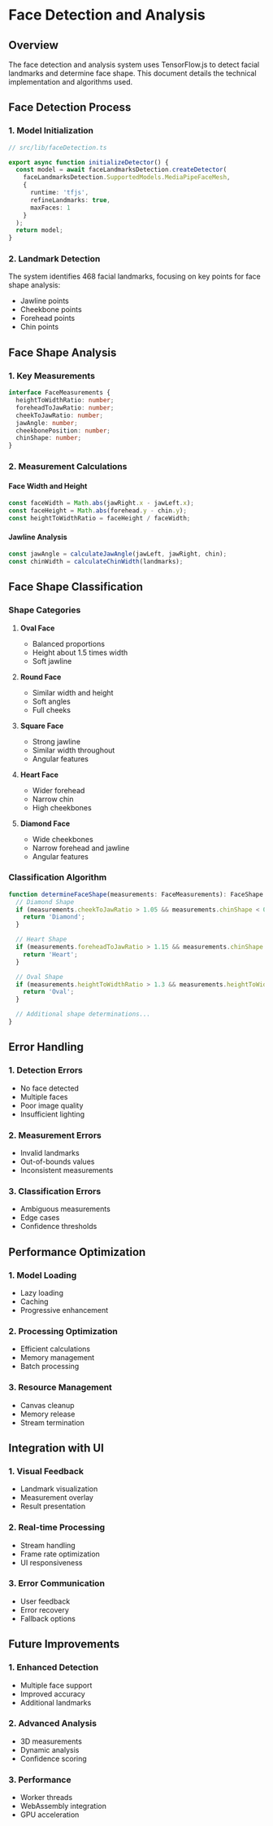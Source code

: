 # Face Detection and Analysis

## Overview

The face detection and analysis system uses TensorFlow.js to detect facial landmarks and determine face shape. This document details the technical implementation and algorithms used.

## Face Detection Process

### 1. Model Initialization

```typescript
// src/lib/faceDetection.ts

export async function initializeDetector() {
  const model = await faceLandmarksDetection.createDetector(
    faceLandmarksDetection.SupportedModels.MediaPipeFaceMesh,
    {
      runtime: 'tfjs',
      refineLandmarks: true,
      maxFaces: 1
    }
  );
  return model;
}
```

### 2. Landmark Detection

The system identifies 468 facial landmarks, focusing on key points for face shape analysis:
- Jawline points
- Cheekbone points
- Forehead points
- Chin points

## Face Shape Analysis

### 1. Key Measurements

```typescript
interface FaceMeasurements {
  heightToWidthRatio: number;
  foreheadToJawRatio: number;
  cheekToJawRatio: number;
  jawAngle: number;
  cheekbonePosition: number;
  chinShape: number;
}
```

### 2. Measurement Calculations

#### Face Width and Height
```typescript
const faceWidth = Math.abs(jawRight.x - jawLeft.x);
const faceHeight = Math.abs(forehead.y - chin.y);
const heightToWidthRatio = faceHeight / faceWidth;
```

#### Jawline Analysis
```typescript
const jawAngle = calculateJawAngle(jawLeft, jawRight, chin);
const chinWidth = calculateChinWidth(landmarks);
```

## Face Shape Classification

### Shape Categories

1. **Oval Face**
   - Balanced proportions
   - Height about 1.5 times width
   - Soft jawline

2. **Round Face**
   - Similar width and height
   - Soft angles
   - Full cheeks

3. **Square Face**
   - Strong jawline
   - Similar width throughout
   - Angular features

4. **Heart Face**
   - Wider forehead
   - Narrow chin
   - High cheekbones

5. **Diamond Face**
   - Wide cheekbones
   - Narrow forehead and jawline
   - Angular features

### Classification Algorithm

```typescript
function determineFaceShape(measurements: FaceMeasurements): FaceShape {
  // Diamond Shape
  if (measurements.cheekToJawRatio > 1.05 && measurements.chinShape < 0.85) {
    return 'Diamond';
  }

  // Heart Shape
  if (measurements.foreheadToJawRatio > 1.15 && measurements.chinShape < 0.75) {
    return 'Heart';
  }

  // Oval Shape
  if (measurements.heightToWidthRatio > 1.3 && measurements.heightToWidthRatio < 1.5) {
    return 'Oval';
  }

  // Additional shape determinations...
}
```

## Error Handling

### 1. Detection Errors
- No face detected
- Multiple faces
- Poor image quality
- Insufficient lighting

### 2. Measurement Errors
- Invalid landmarks
- Out-of-bounds values
- Inconsistent measurements

### 3. Classification Errors
- Ambiguous measurements
- Edge cases
- Confidence thresholds

## Performance Optimization

### 1. Model Loading
- Lazy loading
- Caching
- Progressive enhancement

### 2. Processing Optimization
- Efficient calculations
- Memory management
- Batch processing

### 3. Resource Management
- Canvas cleanup
- Memory release
- Stream termination

## Integration with UI

### 1. Visual Feedback
- Landmark visualization
- Measurement overlay
- Result presentation

### 2. Real-time Processing
- Stream handling
- Frame rate optimization
- UI responsiveness

### 3. Error Communication
- User feedback
- Error recovery
- Fallback options

## Future Improvements

### 1. Enhanced Detection
- Multiple face support
- Improved accuracy
- Additional landmarks

### 2. Advanced Analysis
- 3D measurements
- Dynamic analysis
- Confidence scoring

### 3. Performance
- Worker threads
- WebAssembly integration
- GPU acceleration
